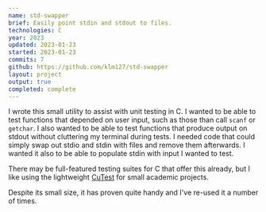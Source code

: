 ```yaml
---
name: std-swapper
brief: Easily point stdin and stdout to files.
technologies: C
year: 2023
updated: 2023-01-23
started: 2023-01-23
commits: 7
github: https://github.com/klm127/std-swapper
layout: project
output: true
completed: complete
---
```


I wrote this small utility to assist with unit testing in C. I wanted to be able to test functions that depended on user input, such as those than call `scanf` or `getchar`. I also wanted to be able to test functions that produce output on stdout without cluttering my terminal during tests. I needed code that could simply swap out stdio and stdin with files and remove them afterwards. I wanted it also to be able to populate stdin with input I wanted to test.

There may be full-featured testing suites for C that offer this already, but I like using the lightweight [CuTest](https://cutest.sourceforge.net/) for small academic projects.

Despite its small size, it has proven quite handy and I've re-used it a number of times. 